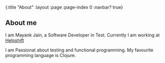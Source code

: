 {:title "About"
 :layout :page
 :page-index 0
 :navbar? true}

## About me

I am Mayank Jain, a Software Developer in Test.
Currently I am working at [Helpshift](https://www.helpshift.com/)

I am Passionat about testing and functional programming.
My favourite programming language is Clojure.
